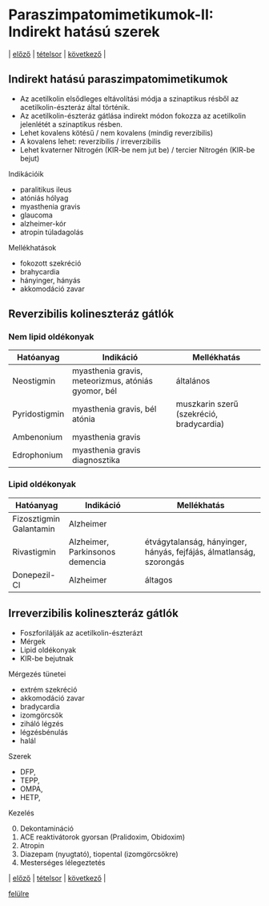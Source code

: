 # Paraszimpatomimetikumok-II: Indirekt hatású szerek

| [előző](2.%20Paraszimpatomimetikumok-I.%20Direkt%20hatású%20szerek.md) | [tételsor](0.%20Hattan%20ea%20kidolgozás%20-%20Németh%20Boldizsár.md) | [következő](link) |

## Indirekt hatású paraszimpatomimetikumok

- Az acetilkolin elsődleges eltávolítási módja a szinaptikus résből az acetilkolin-észteráz által történik.
- Az acetilkolin-észteráz gátlása indirekt módon fokozza az acetilkolin jelenlétét a szinaptikus résben.
- Lehet kovalens kötésű / nem kovalens (mindig reverzibilis)
- A kovalens lehet: reverzibilis / irreverzibilis
- Lehet kvaterner Nitrogén (KIR-be nem jut be) / tercier Nitrogén (KIR-be bejut)

Indikációik

- paralitikus ileus
- atóniás hólyag
- myasthenia gravis
- glaucoma
- alzheimer-kór
- atropin túladagolás

Mellékhatások

- fokozott szekréció
- brahycardia
- hányinger, hányás
- akkomodáció zavar

## Reverzibilis kolineszteráz gátlók

### Nem lipid oldékonyak

| Hatóanyag | Indikáció | Mellékhatás |
| --- | --- | --- |
| Neostigmin | myasthenia gravis, meteorizmus, atóniás gyomor, bél | általános |
| Pyridostigmin | myasthenia gravis, bél atónia | muszkarin szerű (szekréció, bradycardia) |
| Ambenonium | myasthenia gravis | |
| Edrophonium | myasthenia gravis diagnosztika | |

### Lipid oldékonyak

| Hatóanyag | Indikáció | Mellékhatás |
| --- | --- | --- |
| Fizosztigmin<br>Galantamin | Alzheimer | |
| Rivastigmin | Alzheimer, Parkinsonos demencia | étvágytalanság, hányinger, hányás, fejfájás, álmatlanság, szorongás |
| Donepezil-Cl | Alzheimer | áltagos |

## Irreverzibilis kolineszteráz gátlók

- Foszforilálják az acetilkolin-észterázt
- Mérgek
- Lipid oldékonyak
- KIR-be bejutnak

Mérgezés tünetei

- extrém szekréció
- akkomodáció zavar
- bradycardia
- izomgörcsök
- ziháló légzés
- légzésbénulás
- halál

Szerek

- DFP,
- TEPP,
- OMPA,
- HETP,

Kezelés

0. Dekontamináció
1. ACE reaktivátorok gyorsan (Pralidoxim, Obidoxim)
2. Atropin
3. Diazepam (nyugtató), tiopental (izomgörcsökre)
4. Mesterséges lélegeztetés

| [előző](2.%20Paraszimpatomimetikumok-I.%20Direkt%20hatású%20szerek.md) | [tételsor](0.%20Hattan%20ea%20kidolgozás%20-%20Németh%20Boldizsár.md) | [következő](link) |

[felülre](#paraszimpatomimetikumok-ii-indirekt-hatású-szerek)
